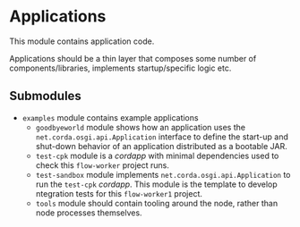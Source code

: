 # Applications

This module contains application code.

Applications should be a thin layer that composes some number of components/libraries, 
implements startup/specific logic etc. 

## Submodules

* `examples` module contains example applications
  * `goodbyeworld` module shows how an application uses the `net.corda.osgi.api.Application` interface to define
  the start-up and shut-down behavior of an application distributed as a bootable JAR.
  * `test-cpk` module is a *cordapp* with minimal dependencies used to check this `flow-worker` project runs.
  * `test-sandbox` module implements `net.corda.osgi.api.Application` to run the `test-cpk` *cordapp*.
    This module is the template to develop ntegration tests for this `flow-worker1` project.
  * `tools` module should contain tooling around the node, rather than node processes themselves.